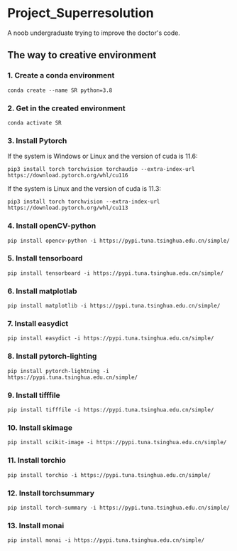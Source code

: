 # Project_Superresolution

A noob undergraduate trying to improve the doctor's code.

## The way to creative environment

### 1. Create a conda environment

```
conda create --name SR python=3.8
```

### 2. Get in the created environment

```
conda activate SR
```

### 3. Install Pytorch

If the system is Windows or Linux and the version of cuda is 11.6:

```
pip3 install torch torchvision torchaudio --extra-index-url https://download.pytorch.org/whl/cu116
```

If the system is Linux and the version of cuda is 11.3:

```
pip3 install torch torchvision --extra-index-url https://download.pytorch.org/whl/cu113
```

### 4. Install openCV-python

```
pip install opencv-python -i https://pypi.tuna.tsinghua.edu.cn/simple/
```

### 5. Install tensorboard

```
pip install tensorboard -i https://pypi.tuna.tsinghua.edu.cn/simple/
```

### 6. Install matplotlab

```
pip install matplotlib -i https://pypi.tuna.tsinghua.edu.cn/simple/
```

### 7. Install easydict

```
pip install easydict -i https://pypi.tuna.tsinghua.edu.cn/simple/
```

### 8. Install pytorch-lighting

```
pip install pytorch-lightning -i https://pypi.tuna.tsinghua.edu.cn/simple/
```

### 9. Install tifffile

```
pip install tifffile -i https://pypi.tuna.tsinghua.edu.cn/simple/
```

### 10. Install skimage

```
pip install scikit-image -i https://pypi.tuna.tsinghua.edu.cn/simple/
```

### 11. Install torchio

```
pip install torchio -i https://pypi.tuna.tsinghua.edu.cn/simple/
```

### 12. Install torchsummary

```
pip install torch-summary -i https://pypi.tuna.tsinghua.edu.cn/simple/
```

### 13. Install monai

```
pip install monai -i https://pypi.tuna.tsinghua.edu.cn/simple/
```